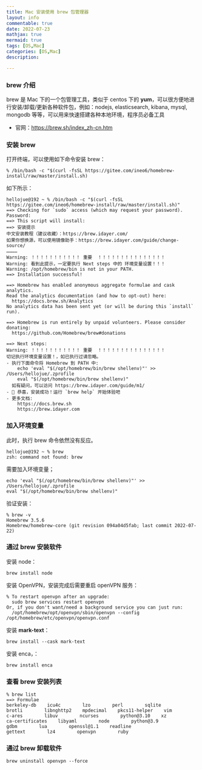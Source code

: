 ```yaml
---
title: Mac 安装使用 brew 包管理器
layout: info
commentable: true
date: 2022-07-23
mathjax: true
mermaid: true
tags: [OS,Mac]
categories: [OS,Mac]
description:

---
```


### brew 介绍

brew 是 Mac 下的一个包管理工具，类似于 centos 下的 **yum**，可以很方便地进行安装/卸载/更新各种软件包，例如：nodejs, elasticsearch, kibana, mysql, mongodb 等等，可以用来快速搭建各种本地环境，程序员必备工具

- 官网：https://brew.sh/index_zh-cn.htm

<!--more-->

### 安装 brew

打开终端，可以使用如下命令安装 brew：

```
% /bin/bash -c "$(curl -fsSL https://gitee.com/ineo6/homebrew-install/raw/master/install.sh)
```

如下所示：

```
hellojue@192 ~ % /bin/bash -c "$(curl -fsSL https://gitee.com/ineo6/homebrew-install/raw/master/install.sh)"
==> Checking for `sudo` access (which may request your password).
Password:
==> This script will install:
==> 安装提示
中文安装教程（建议收藏）：https://brew.idayer.com/
如果你想换源，可以使用镜像助手：https://brew.idayer.com/guide/change-source/
…………
Warning: ！！！！！！！！！！！ 重要  ！！！！！！！！！！！！！！！
Warning: 看到此提示，一定要执行 Next steps 中的 环境变量设置！！！
Warning: /opt/homebrew/bin is not in your PATH.
==> Installation successful!

==> Homebrew has enabled anonymous aggregate formulae and cask analytics.
Read the analytics documentation (and how to opt-out) here:
  https://docs.brew.sh/Analytics
No analytics data has been sent yet (or will be during this `install` run).

==> Homebrew is run entirely by unpaid volunteers. Please consider donating:
  https://github.com/Homebrew/brew#donations

==> Next steps:
Warning: ！！！！！！！！！！！ 重要  ！！！！！！！！！！！！！！！
切记执行环境变量设置！，如已执行过请忽略。
- 执行下面命令将 Homebrew 到 PATH 中:
    echo 'eval "$(/opt/homebrew/bin/brew shellenv)"' >> /Users/hellojue/.zprofile
    eval "$(/opt/homebrew/bin/brew shellenv)"
  如有疑问，可以访问 https://brew.idayer.com/guide/m1/
- 🎉 恭喜，安装成功！运行 `brew help` 开始体验吧
- 更多文档: 
    https://docs.brew.sh
    https://brew.idayer.com
```

### 加入环境变量

此时，执行 brew 命令依然没有反应。

```
hellojue@192 ~ % brew
zsh: command not found: brew
```

需要加入环境变量；

```
echo 'eval "$(/opt/homebrew/bin/brew shellenv)"' >> /Users/hellojue/.zprofile
eval "$(/opt/homebrew/bin/brew shellenv)"
```

验证安装：

```
% brew -v
Homebrew 3.5.6
Homebrew/homebrew-core (git revision 094a04d5fab; last commit 2022-07-22)
```

### 通过 brew 安装软件

安装 node：

```
brew install node
```

安装 OpenVPN，安装完成后需要重启 openVPN 服务：

```
% To restart openvpn after an upgrade:
  sudo brew services restart openvpn
Or, if you don't want/need a background service you can just run:
  /opt/homebrew/opt/openvpn/sbin/openvpn --config /opt/homebrew/etc/openvpn/openvpn.conf
```

安装 **mark-text**：

```
brew install --cask mark-text
```

安装 enca，：

```
brew install enca
```

### 查看 brew 安装列表

```
% brew list
==> Formulae
berkeley-db    icu4c        lzo        perl        sqlite
brotli        libnghttp2    mpdecimal    pkcs11-helper    vim
c-ares        libuv        ncurses        python@3.10    xz
ca-certificates    libyaml        node        python@3.9
gdbm        lua        openssl@1.1    readline
gettext        lz4        openvpn        ruby
```

### 通过 brew 卸载软件

```
brew uninstall openvpn --force
```
